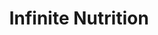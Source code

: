 ---
title: "Infinite Nutrition"
url: /daytona-beach/infinite-nutrition/
shop: nutrition supplements
---